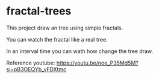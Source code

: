 # fractal-trees
This project draw an tree using simple fractals.

You can watch the fractal like a real tree.

In an interval time you can wath how change the tree draw.

Reference youtube: https://youtu.be/noe_P35Md5M?si=pB3OEQYb_yFDXtmc
